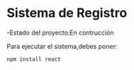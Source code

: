 <h1>Sistema de Registro</h1>

-Estado del proyecto:En contrucción

Para ejecutar el sistema,debes poner:

``` npm install react ```
